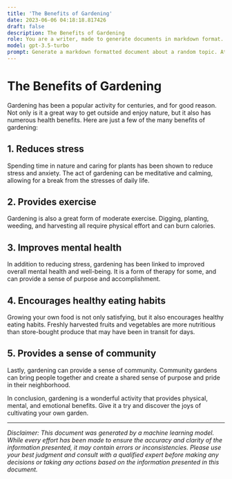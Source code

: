 ```yaml
---
title: 'The Benefits of Gardening'
date: 2023-06-06 04:18:18.817426
draft: false
description: The Benefits of Gardening
role: You are a writer, made to generate documents in markdown format. It is very important that all of the documents you generate are in valid markdown format.
model: gpt-3.5-turbo
prompt: Generate a markdown formatted document about a random topic. At the bottom, include a disclaimer explaining that the document was generated by you. The first line of the document should be the title. Make sure that the entire document is in proper markdown format, using a mix of various tags to make the document visually appealing.
---
```


# The Benefits of Gardening

Gardening has been a popular activity for centuries, and for good reason. Not only is it a great way to get outside and enjoy nature, but it also has numerous health benefits. Here are just a few of the many benefits of gardening:

## 1. Reduces stress

Spending time in nature and caring for plants has been shown to reduce stress and anxiety. The act of gardening can be meditative and calming, allowing for a break from the stresses of daily life.

## 2. Provides exercise

Gardening is also a great form of moderate exercise. Digging, planting, weeding, and harvesting all require physical effort and can burn calories.

## 3. Improves mental health

In addition to reducing stress, gardening has been linked to improved overall mental health and well-being. It is a form of therapy for some, and can provide a sense of purpose and accomplishment.

## 4. Encourages healthy eating habits

Growing your own food is not only satisfying, but it also encourages healthy eating habits. Freshly harvested fruits and vegetables are more nutritious than store-bought produce that may have been in transit for days.

## 5. Provides a sense of community

Lastly, gardening can provide a sense of community. Community gardens can bring people together and create a shared sense of purpose and pride in their neighborhood.

In conclusion, gardening is a wonderful activity that provides physical, mental, and emotional benefits. Give it a try and discover the joys of cultivating your own garden.

---

*Disclaimer: This document was generated by a machine learning model. While every effort has been made to ensure the accuracy and clarity of the information presented, it may contain errors or inconsistencies. Please use your best judgment and consult with a qualified expert before making any decisions or taking any actions based on the information presented in this document.*